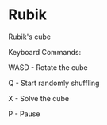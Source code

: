 # Rubik
Rubik's cube

Keyboard Commands: 

WASD - Rotate the cube

Q - Start randomly shuffling

X - Solve the cube

P - Pause

